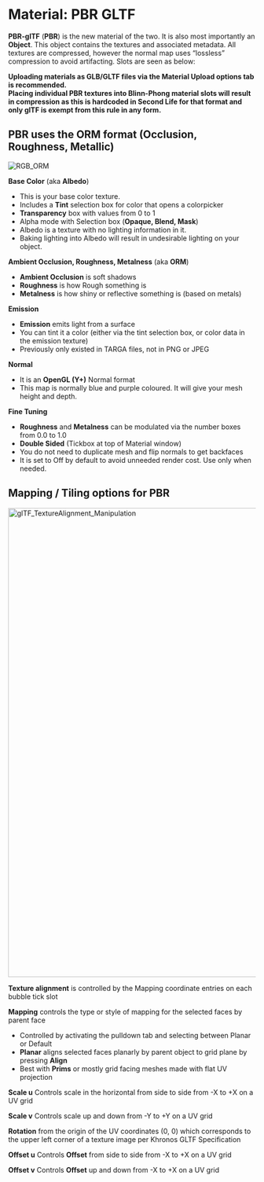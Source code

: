 # Material: PBR GLTF

**PBR-glTF** (**PBR**) is the new material of the two.
It is also most importantly an **Object**. This object contains the textures and associated metadata. All textures are compressed, however the normal map uses “lossless” compression to avoid artifacting. Slots are seen as below:

**Uploading materials as GLB/GLTF files via the Material Upload options tab is recommended.  
Placing individual PBR textures into Blinn-Phong material slots will result in compression as this is hardcoded in Second Life for that format and only glTF is exempt from this rule in any form.**

## **PBR uses the ORM format (Occlusion, Roughness, Metallic)**

![RGB_ORM](https://github.com/tobiasthemole/content-dev/assets/137837207/194b4b48-88c5-463b-83d6-efe1a111e6df)

**Base Color** (aka **Albedo**)
- This is your base color texture.
- Includes a **Tint** selection box for color that opens a colorpicker
- **Transparency** box with values from 0 to 1
- Alpha mode with Selection box (**Opaque, Blend, Mask**)
- Albedo is a texture with no lighting information in it.
- Baking lighting into Albedo will result in undesirable lighting on your object.

**Ambient Occlusion, Roughness, Metalness** (aka **ORM**)
- **Ambient Occlusion** is soft shadows
- **Roughness** is how Rough something is
- **Metalness** is how shiny or reflective something is (based on metals)

**Emission**
- **Emission** emits light from a surface
- You can tint it a color (either via the tint selection box, or color data in the emission texture)
- Previously only existed in TARGA files, not in PNG or JPEG

**Normal**
- It is an **OpenGL (Y+)** Normal format
- This map is normally blue and purple coloured. It will give your mesh height and depth.

**Fine Tuning**
- **Roughness** and **Metalness** can be modulated via the number boxes from 0.0 to 1.0
- **Double Sided** (Tickbox at top of Material window)
- You do not need to duplicate mesh and flip normals to get backfaces
- It is set to Off by default to avoid unneeded render cost. Use only when needed.

## **Mapping / Tiling options for PBR**

<img width="955" alt="glTF_TextureAlignment_Manipulation" src="https://github.com/tobiasthemole/content-dev/assets/137837207/2e1a8308-6b56-401c-8cc2-7819d8aa5335">

**Texture alignment** is controlled by the Mapping coordinate entries on each bubble tick slot

**Mapping** controls the type or style of mapping for the selected faces by parent face
- Controlled by activating the pulldown tab and selecting between Planar or Default
- **Planar** aligns selected faces planarly by parent object to grid plane by pressing **Align**
- Best with **Prims** or mostly grid facing meshes made with flat UV projection

**Scale u** Controls scale in the horizontal from side to side from -X to +X on a UV grid

**Scale v** Controls scale up and down from -Y to +Y on a UV grid

**Rotation** from the origin of the UV coordinates (0, 0) which corresponds to the upper left corner of a texture image per Khronos GLTF Specification

**Offset u** Controls **Offset** from side to side from -X to +X on a UV grid

**Offset v** Controls **Offset** up and down from -X to +X on a UV grid
